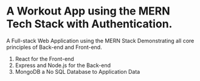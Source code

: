 # A Workout App using the MERN Tech Stack with Authentication.

A Full-stack Web Application using the MERN Stack
Demonstrating all core principles of Back-end and Front-end.

1. React for the Front-end
2. Express and Node.js for the Back-end
3. MongoDB a No SQL Database to Application Data
